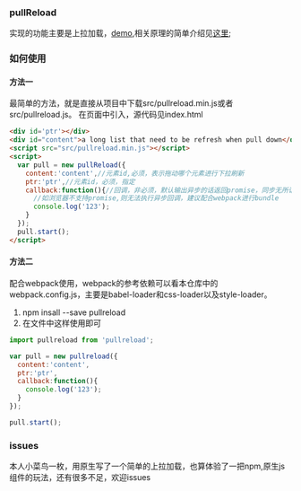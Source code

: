 ### pullReload
实现的功能主要是上拉加载，[demo](http://blog.xiaoboma.com/pullreload/),相关原理的简单介绍见[这里](http://www.jianshu.com/p/f44170ba0747);

### 如何使用
#### 方法一
最简单的方法，就是直接从项目中下载src/pullreload.min.js或者src/pullreload.js。
在页面中引入，源代码见index.html

```html
<div id='ptr'></div>
<div id="content">a long list that need to be refresh when pull down</div>
<script src="src/pullreload.min.js"></script>
<script>
  var pull = new pullReload({
    content:'content',//元素id,必须，表示拖动哪个元素进行下拉刷新
    ptr:'ptr',//元素id，必须，指定
    callback:function(){//回调，非必须，默认输出异步的话返回promise，同步无所谓
      //如浏览器不支持promise,则无法执行异步回调，建议配合webpack进行bundle
      console.log('123');
    }
  });
  pull.start();
</script>
```

#### 方法二
配合webpack使用，webpack的参考依赖可以看本仓库中的webpack.config.js，主要是babel-loader和css-loader以及style-loader。
1. npm insall --save pullreload
2. 在文件中这样使用即可
```js
import pullreload from 'pullreload';

var pull = new pullreload({
  content:'content',
  ptr:'ptr',
  callback:function(){
    console.log('123');
  }
});

pull.start();
```

### issues
本人小菜鸟一枚，用原生写了一个简单的上拉加载，也算体验了一把npm,原生js组件的玩法，还有很多不足，欢迎issues

